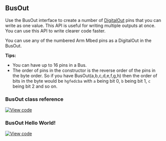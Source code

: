 ## BusOut

Use the BusOut interface to create a number of [DigitalOut](/docs/v5.6/reference/api-references.html#digitalout) pins that you can write as one value. This API is useful for writing multiple outputs at once. You can use this API to write clearer code faster.

You can use any of the numbered Arm Mbed pins as a DigitalOut in the BusOut.

**Tips:**
* You can have up to 16 pins in a Bus.
* The order of pins in the constructor is the reverse order of the pins in the byte order. So if you have BusOut(a,b,c,d,e,f,g,h) then the order of bits in the byte would be `hgfedcba` with `a` being bit 0, `b` being bit 1, `c` being bit 2 and so on.

### BusOut class reference

[![View code](https://www.mbed.com/embed/?type=library)](https://os.mbed.com/docs/v5.6/mbed-os-api-doxy/classmbed_1_1_bus_out.html)

### BusOut Hello World!

[![View code](https://www.mbed.com/embed/?url=https://os.mbed.com/teams/mbed_example/code/BusOut_HelloWorld/)](https://os.mbed.com/teams/mbed_example/code/BusOut_HelloWorld/file/6337070122f8/main.cpp)
